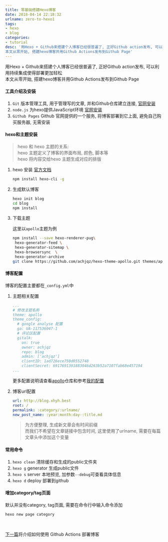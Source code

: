 ```yaml
---
title: 零基础搭建Hexo博客
date: 2018-04-14 22:18:32
urlname: zero-to-hexo1
tags:
- hexo
- blog
categories:
- tutorial
desc: '用Hexo + Github来搭建个人博客已经很普遍了, 正好Github action发布, 可以利用持续集成使得部署更加轻松 \
本文从零开始, 搭建hexo博客并用Github Actions发布到Github Page'
---
```


用Hexo + Github来搭建个人博客已经很普遍了, 正好Github action发布, 可以利用持续集成使得部署更加轻松 \
本文从零开始, 搭建hexo博客并用Github Actions发布到Github Page

<!--more-->

#### 工具介绍及安装

1. `Git`  版本管理工具, 用于管理写的文章, 并和Github仓库建立连接, [官网安装](https://git-scm.com/)
2. `node.js`  为hexo提供JavaScript环境 [官网安装](https://nodejs.org/)
3. `Github Pages`   Github 官网提供的一个服务, 将博客部署到它上面, 避免自己购买服务器, 无需安装

#### hexo和主题安装

> hexo 和 hexo 主题的关系:\
> hexo 主题定义了博客的界面布局, 颜色, 脚本等\
> hexo 将内容交给hexo 主题生成对应的排版

1. hexo 安装 [官方文档](https://hexo.io/)

   ```bash
   npm install hexo-cli -g
   ```

2. 生成默认博客
   
   ```bash
   hexo init blog
   cd blog
   npm install
   ```

3. 下载主题

   这里以`apollo`主题为例

   ```bash
   npm install --save hexo-renderer-pug\
    hexo-generator-feed \
    hexo-generator-sitemap \ 
    hexo-browsersync  \
    hexo-generator-archive 
   git clone https://github.com/achjqz/hexo-theme-apollo.git themes/apollo
   ```
   
#### 博客配置

博客的配置主要都在`_config.yml`中

1. 主题相关配置
   ```yml
   ...
   # 修改主题名称
   theme: apollo
   theme_config: 
     # google analyse 配置
     ga: UA-117536047-1
     # 评论区配置
     gitalk:
       on: true
       owner: achjqz
       repo: blog
       admin: ['achjqz']
       clientID: 1ad726ece750d0552748
       clientSecret: 6917691391883046d263b52a7107fab68e457194
   ...
   ```
   更多配置说明请查看[apollo](https://github.com/achjqz/hexo-theme-apollo)仓库和参考[我的配置](https://github.com/achjqz/blog/blob/master/_config.yml)

2. 博客url配置
   ```yml
   url: http://blog.xhyh.best
   root: /
   permalink: :category/:urlname/
   new_post_name: :year:month:day-:title.md
   ```

   > 为方便整理, 生成新文章会有时间前缀\
   > 而我们不希望在文章链接中包含时间, 这里使用了urlname, 需要在每篇文章头中添加这个变量


#### 常用命令

1. `hexo clean`  清除缓存和生成的public文件夹
2. `hexo g`  generator  生成public文件
3. `hexo s`  server     本地预览, 加参数`--debug`可查看具体信息
4. `hexo d`   deploy	   部署到github

#### 增加category/tag页面

默认并没有category, tag页面, 需要在命令行中输入命令添加

```bash
hexo new page category
```

</br>

[下一篇](https://blog.xhyh.best/tutorial/zero-to-hexo2/)将介绍如何使用 Github Actions 部署博客






